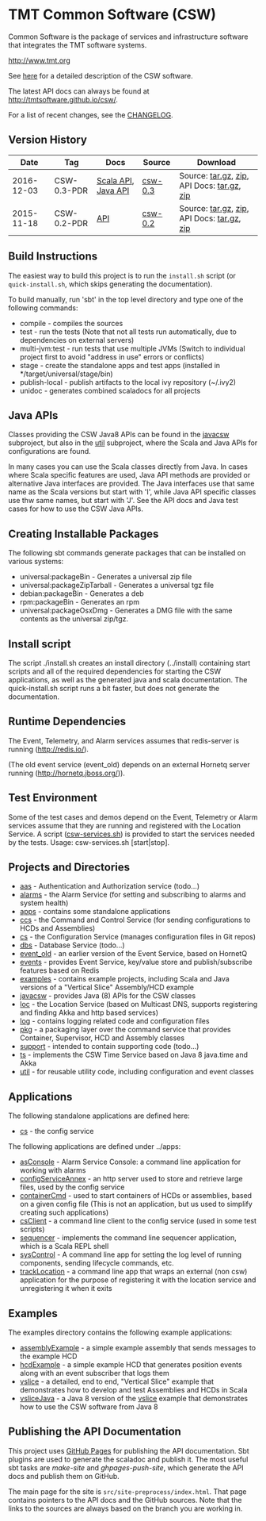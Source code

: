 TMT Common Software (CSW)
=========================

Common Software is the package of services and infrastructure software that integrates the TMT software systems.

http://www.tmt.org

See [here](https://github.com/tmtsoftware/csw/releases/download/v0.3-PDR/TMTCommonSoftwareProgramming-CSWFD_REL01_KG.pdf)
for a detailed description of the CSW software.

The latest API docs can always be found at http://tmtsoftware.github.io/csw/.

For a list of recent changes, see the [CHANGELOG](CHANGELOG.md).

Version History
---------------

| Date | Tag | Docs | Source | Download |
|-----|-----|--------|-----|-----|
| 2016-12-03 | CSW-0.3-PDR | [Scala API](https://cdn.rawgit.com/tmtsoftware/csw/CSW-API-0.3-PDR/api/scala/index.html#package), [Java API](https://cdn.rawgit.com/tmtsoftware/csw/CSW-API-0.3-PDR/api/java/index.html) | [csw-0.3](https://github.com/tmtsoftware/csw/tree/v0.3-PDR)| Source: [tar.gz](https://github.com/tmtsoftware/csw/archive/v0.3-PDR.tar.gz), [zip](https://github.com/tmtsoftware/csw/archive/v0.3-PDR.zip), API Docs: [tar.gz](https://github.com/tmtsoftware/csw/archive/CSW-API-0.3-PDR.tar.gz), [zip](https://github.com/tmtsoftware/csw/archive/CSW-API-0.3-PDR.zip) |
| 2015-11-18 | CSW-0.2-PDR | [API](https://cdn.rawgit.com/tmtsoftware/csw/CSW-API-0.2-PDR/index.html) | [csw-0.2](https://github.com/tmtsoftware/csw/tree/v0.2-PDR)| Source: [tar.gz](https://github.com/tmtsoftware/csw/archive/v0.2-PDR.tar.gz), [zip](https://github.com/tmtsoftware/csw/archive/v0.2-PDR.zip), API Docs: [tar.gz](https://github.com/tmtsoftware/csw/archive/CSW-API-0.2-PDR.tar.gz), [zip](https://github.com/tmtsoftware/csw/archive/CSW-API-0.2-PDR.zip) |

Build Instructions
------------------

The easiest way to build this project is to run the `install.sh` script (or `quick-install.sh`, which skips
generating the documentation).

To build manually, run 'sbt' in the top level directory and type one of the following commands:

* compile - compiles the sources
* test - run the tests (Note that not all tests run automatically, due to dependencies on external servers)
* multi-jvm:test - run tests that use multiple JVMs (Switch to individual project first to avoid "address in use" errors or conflicts)
* stage - create the standalone apps and test apps (installed in */target/universal/stage/bin)
* publish-local - publish artifacts to the local ivy repository (~/.ivy2)
* unidoc - generates combined scaladocs for all projects

Java APIs
---------

Classes providing the CSW Java8 APIs can be found in the [javacsw](javacsw) subproject,
but also in the [util](util) subproject, where the Scala and Java APIs for configurations are found.

In many cases you can use the Scala classes directly from Java.
In cases where Scala specific features are used, Java API methods are provided or
alternative Java interfaces are provided. The Java interfaces use that same name as the Scala versions
but start with 'I', while Java API specific classes use thw same names, but start with 'J'.
See the API docs and Java test cases for how to use the CSW Java APIs.
  
Creating Installable Packages
-----------------------------

The following sbt commands generate packages that can be installed on various systems:

* universal:packageBin - Generates a universal zip file
* universal:packageZipTarball - Generates a universal tgz file
* debian:packageBin - Generates a deb
* rpm:packageBin - Generates an rpm
* universal:packageOsxDmg - Generates a DMG file with the same contents as the universal zip/tgz.

Install script
--------------

The script ./install.sh creates an install directory (../install) containing start scripts and all of the required dependencies
for starting the CSW applications, as well as the generated java and scala documentation.
The quick-install.sh script runs a bit faster, but does not generate the documentation.

Runtime Dependencies
--------------------

The Event, Telemetry, and Alarm services assumes that redis-server is running (http://redis.io/).

(The old event service (event_old) depends on an external Hornetq server running (http://hornetq.jboss.org/)).

Test Environment
----------------
Some of the test cases and demos depend on the Event, Telemetry or Alarm services assume that they are running and
registered with the Location Service. A script ([csw-services.sh](scripts/csw-services.sh)) is provided to start the 
services needed by the tests. Usage: csw-services.sh [start|stop].

Projects and Directories
------------------------

* [aas](aas) - Authentication and Authorization service (todo...)
* [alarms](alarms) - the Alarm Service (for setting and subscribing to alarms and system health)
* [apps](apps) - contains some standalone applications
* [ccs](ccs) - the Command and Control Service (for sending configurations to HCDs and Assemblies)
* [cs](cs) - the Configuration Service (manages configuration files in Git repos)
* [dbs](dbs) - Database Service (todo...)
* [event_old](event_old) - an earlier version of the Event Service, based on HornetQ
* [events](events) - provides Event Service, key/value store and publish/subscribe features based on Redis
* [examples](examples) - contains example projects, including Scala and Java versions of a "Vertical Slice" Assembly/HCD example
* [javacsw](javacsw) -  provides Java (8) APIs for the CSW classes
* [loc](loc) - the Location Service (based on Multicast DNS, supports registering and finding Akka and http based services)
* [log](log) - contains logging related code and configuration files
* [pkg](pkg) - a packaging layer over the command service that provides Container, Supervisor, HCD and Assembly classes
* [support](support) - intended to contain supporting code (todo...)
* [ts](ts) - implements the CSW Time Service based on Java 8 java.time and Akka
* [util](util) - for reusable utility code, including configuration and event classes

Applications
-----------

The following standalone applications are defined here:

* [cs](cs) - the config service

The following applications are defined under ../apps:

* [asConsole](apps/asConsole) - Alarm Service Console: a command line application for working with alarms
* [configServiceAnnex](apps/configServiceAnnex) - an http server used to store and retrieve large files, used by the config service
* [containerCmd](apps/containerCmd) - used to start containers of HCDs or assemblies, based on a given config file (This is not an application, but us used to simplify creating such applications)
* [csClient](apps/csClient) - a command line client to the config service (used in some test scripts)
* [sequencer](apps/sequencer) - implements the command line sequencer application, which is a Scala REPL shell
* [sysControl](apps/sysControl) - A command line app for setting the log level of running components, sending lifecycle commands, etc.
* [trackLocation](apps/trackLocation) - a command line app that wraps an external (non csw) application for the purpose of registering it with the location service and unregistering it when it exits

Examples
--------

The examples directory contains the following example applications:

* [assemblyExample](examples/assemblyExample) - a simple example assembly that sends messages to the example HCD
* [hcdExample](examples/hcdExample) - a simple example HCD that generates position events along with an event subscriber that logs them
* [vslice](examples/vslice) - a detailed, end to end, "Vertical Slice" example that demonstrates how to develop and test Assemblies and HCDs in Scala
* [vsliceJava](examples/vsliceJava) - a Java 8 version of the [vslice](examples/vslice) example that demonstrates how to use the CSW software from Java 8

Publishing the API Documentation
--------------------------------

This project uses [GitHub Pages](https://pages.github.com/) for publishing the API documentation.
Sbt plugins are used to generate the scaladoc and publish it.
The most useful sbt tasks are *make-site* and *ghpages-push-site*, which generate the API docs and publish them on GitHub.

The main page for the site is `src/site-preprocess/index.html`. That page contains pointers to the 
API docs and the GitHub sources. Note that the links to the sources are always based on the branch
you are working in.


